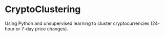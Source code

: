 # CryptoClustering
Using Python and unsupervised learning to cluster cryptocurrencies (24-hour or 7-day price changes).
